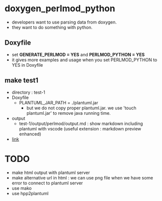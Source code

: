 # doxygen_perlmod_python
- developers want to use parsing data from doxygen.
- they want to do something with python.

## Doxyfile
- set **GENERATE_PERLMOD = YES**   and **PERLMOD_PYTHON = YES**
- it gives more examples and usage when you set PERLMOD_PYTHON to YES in Doxyfile

## make test1
- directory : test-1
- Doxyfile
  - PLANTUML_JAR_PATH      = ./plantuml.jar
    - but we do not copy proper plantuml.jar. we use 'touch plantuml.jar' to remove java running time.
- output
	- test-1/output/perlmod/output.md : show markdown including plantuml with vscode (useful extension : markdown preview enhanced)
- [link](test-1/README.md)


# TODO
- make html output with plantuml server 
- make alternative url in html : we can use png file when we have some error to connect to plantuml server
- use mako
- use hpp2plantuml
